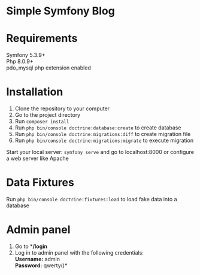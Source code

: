 # Simple Symfony Blog

# Requirements
Symfony 5.3.9+ <br>
Php 8.0.9+ <br>
pdo_mysql php extension enabled

# Installation

1. Clone the repository to your computer
2. Go to the project directory
3. Run `composer install`
4. Run `php bin/console doctrine:database:create` to create database
5. Run `php bin/console doctrine:migrations:diff` to create migration file
6. Run `php bin/console doctrine:migrations:migrate` to execute migration

Start your local server: `symfony serve` and go to localhost:8000 or configure a web server like Apache

# Data Fixtures
Run `php bin/console doctrine:fixtures:load` to load fake data into a database

# Admin panel
1. Go to *<b>/login</b>
2. Log in to admin panel with the following credentials: <br>
<b>Username:</b> admin <br>
<b>Password:</b> qwerty()*
